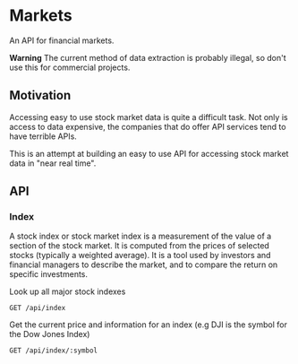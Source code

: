 # Markets

An API for financial markets.

**Warning** The current method of data extraction is probably illegal, so don't use this for commercial projects.

## Motivation

Accessing easy to use stock market data is quite a difficult task. Not only is access to data expensive, the companies
that do offer API services tend to have terrible APIs.

This is an attempt at building an easy to use API for accessing stock market data in "near real time".

## API

### Index

A stock index or stock market index is a measurement of the value of a section of the stock market. It is computed from the prices of selected stocks (typically a weighted average). It is a tool used by investors and financial managers to describe the market, and to compare the return on specific investments.

Look up all major stock indexes

```
GET /api/index
```

Get the current price and information for an index (e.g DJI is the symbol for the Dow Jones Index)

```
GET /api/index/:symbol
```
